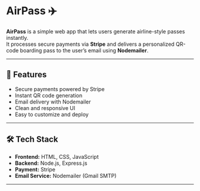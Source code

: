 ﻿# AirPass ✈️

**AirPass** is a simple web app that lets users generate airline-style passes instantly.  
It processes secure payments via **Stripe** and delivers a personalized QR-code boarding pass to the user’s email using **Nodemailer**.

---

## 🚀 Features

- Secure payments powered by Stripe
- Instant QR code generation
- Email delivery with Nodemailer
- Clean and responsive UI
- Easy to customize and deploy

---

## 🛠️ Tech Stack

- **Frontend:** HTML, CSS, JavaScript
- **Backend:** Node.js, Express.js
- **Payment:** Stripe
- **Email Service:** Nodemailer (Gmail SMTP)

---



